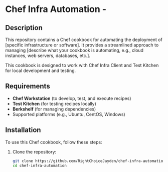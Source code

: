 # Chef Infra Automation - 

## Description

This repository contains a Chef cookbook for automating the deployment of [specific infrastructure or software]. It provides a streamlined approach to managing [describe what your cookbook is automating, e.g., cloud instances, web servers, databases, etc.].

This cookbook is designed to work with Chef Infra Client and Test Kitchen for local development and testing.

## Requirements

- **Chef Workstation** (to develop, test, and execute recipes)
- **Test Kitchen** (for testing recipes locally)
- **Berkshelf** (for managing dependencies)
- Supported platforms (e.g., Ubuntu, CentOS, Windows)

## Installation

To use this Chef cookbook, follow these steps:

1. Clone the repository:
   ```bash
   git clone https://github.com/RightChoiceJayden/chef-infra-automation.git
   cd chef-infra-automation
